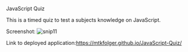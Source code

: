 JavaScript Quiz

This is a timed quiz to test a subjects knowledge on JavaScript. 

Screenshot: ![snip11](https://user-images.githubusercontent.com/84151997/123030749-437efd00-d3b1-11eb-9c9a-0431b1cf7970.JPG)

Link to deployed application:https://mtkfolger.github.io/JavaScript-Quiz/
